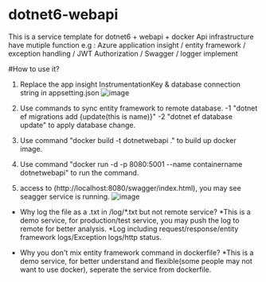 # dotnet6-webapi
This is a service template for dotnet6 + webapi + docker
Api infrastructure have mutiple function e.g : Azure application insight / entity framework / exception handling / JWT Authorization / Swagger / logger implement

#How to use it?
1. Replace the app insight InstrumentationKey & database connection string in appsetting.json
   ![image](https://github.com/Wayne5888/dotnet6-webapi/assets/63963809/128b84f4-1021-40ac-b7e2-cdda7a160eb1)

2. Use commands to sync entity framework to remote database.
   -1 "dotnet ef migrations add {update(this is name)}"
   -2 "dotnet ef database update" to apply database change.

3. Use command "docker build -t dotnetwebapi ." to build up docker image.

4. Use command "docker run -d -p 8080:5001 --name containername dotnetwebapi" to run the command.

5. access to (http://localhost:8080/swagger/index.html), you may see seagger service is running.
![image](https://github.com/Wayne5888/dotnet6-webapi/assets/63963809/dc4c6b29-35ec-4534-95b0-35c2e368122f)



* Why log the file as a .txt in /log/*.txt but not remote service?
   *This is a demo service, for production/test service, you may push the log to remote for better analysis.
   *Log including request/response/entity framework logs/Exception logs/http status.

* Why you don't mix entity framework command in dockerfile?
  *This is a demo service, for better understand and flexible(some people may not want to use docker), seperate the service from dockerfile.







